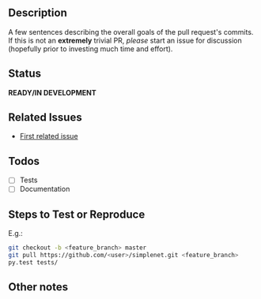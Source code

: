 ## Description

A few sentences describing the overall goals of the pull request's commits. If
this is not an **extremely** trivial PR, *please* start an issue for discussion
(hopefully prior to investing much time and effort).

## Status

**READY/IN DEVELOPMENT**

## Related Issues

- [First related issue](https://github.com/n8henrie/simplenet/issues/1)

## Todos

- [ ] Tests
- [ ] Documentation

## Steps to Test or Reproduce

E.g.:

```bash
git checkout -b <feature_branch> master
git pull https://github.com/<user>/simplenet.git <feature_branch>
py.test tests/
```

## Other notes


